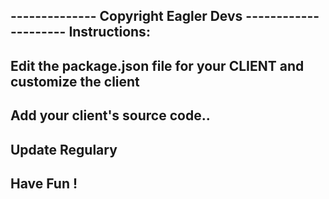 -------------- Copyright Eagler Devs ---------------------
Instructions:
---------------
Edit the  package.json file for your CLIENT and customize the client
-
Add your client's source code..
-
Update Regulary
-
Have Fun !
--
